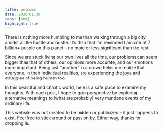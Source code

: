 ```yaml
---
title: welcome
date: 2020.01.30
tags: [hmm]
highlight: true
---
```


There is nothing more humbling to me than walking through a big city amidst all the hustle and bustle. It’s then that I’m reminded I am one of 7 billion+ people on this planet – no more or less significant than the rest.

Since we are stuck living our own lives all the time, our problems can seem bigger than that of others, our opinions more accurate, and our emotions more important. Being just “another” in a crowd helps me realize that everyone, in their individual realities, are experiencing the joys and struggles of being human too.

In this beautiful and chaotic world, here is a safe place to examine my thoughts. With each post, I hope to gain perspective by exploring alternative meanings to (what are probably) very mundane events of my ordinary life.

This website was not created to be hidden or publicized – it just happens to exist. Feel free to stick around or pass on by. Either way, thanks for dropping in.